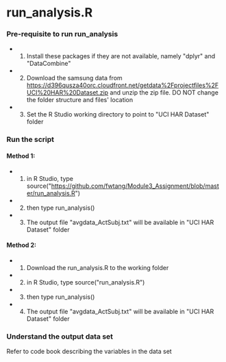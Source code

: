 run_analysis.R
==================

### Pre-requisite to run run_analysis
* 1. Install these packages if they are not available, namely "dplyr" and "DataCombine"
* 2. Download the samsung data from https://d396qusza40orc.cloudfront.net/getdata%2Fprojectfiles%2FUCI%20HAR%20Dataset.zip
and unzip the zip file. DO NOT change the folder structure and files' location
* 3. Set the R Studio working directory to point to "UCI HAR Dataset" folder

### Run the script

#### Method 1:
* 1. in R Studio, type source("https://github.com/fwtang/Module3_Assignment/blob/master/run_analysis.R")
* 2. then type run_analysis() 
* 3. The output file "avgdata_ActSubj.txt" will be available in "UCI HAR Dataset" folder

#### Method 2:
* 1. Download the run_analysis.R to the working folder
* 2. in R Studio, type source("run_analysis.R")
* 3. then type run_analysis() 
* 4. The output file "avgdata_ActSubj.txt" will be available in "UCI HAR Dataset" folder

### Understand the output data set
Refer to code book describing the variables in the data set

